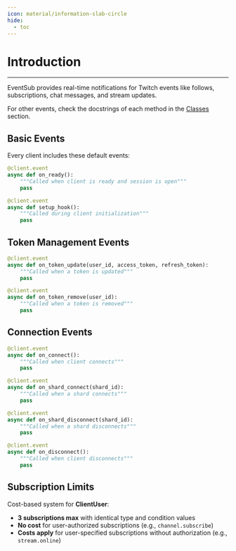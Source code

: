 ```yaml
---
icon: material/information-slab-circle
hide:
  - toc
---
```


# Introduction
___

EventSub provides real-time notifications for Twitch events like follows, subscriptions, chat messages, and stream updates.

For other events, check the docstrings of each method in the [Classes](classes.md) section.

## Basic Events

Every client includes these default events:

```python
@client.event
async def on_ready():
    """Called when client is ready and session is open"""
    pass

@client.event
async def setup_hook():
    """Called during client initialization"""
    pass
```

## Token Management Events

```python
@client.event
async def on_token_update(user_id, access_token, refresh_token):
    """Called when a token is updated"""
    pass

@client.event
async def on_token_remove(user_id):
    """Called when a token is removed"""
    pass
```

## Connection Events

```python
@client.event
async def on_connect():
    """Called when client connects"""
    pass

@client.event
async def on_shard_connect(shard_id):
    """Called when a shard connects"""
    pass

@client.event
async def on_shard_disconnect(shard_id):
    """Called when a shard disconnects"""
    pass

@client.event
async def on_disconnect():
    """Called when client disconnects"""
    pass
```

## Subscription Limits

Cost-based system for **ClientUser**:

* **3 subscriptions max** with identical type and condition values
* **No cost** for user-authorized subscriptions (e.g., `channel.subscribe`)  
* **Costs apply** for user-specified subscriptions without authorization (e.g., `stream.online`)